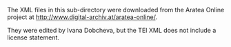 
The XML files in this sub-directory were downloaded from the Aratea Online project at <http://www.digital-archiv.at/aratea-online/>.


They were edited by Ivana Dobcheva, but the TEI XML does not include a license statement.
